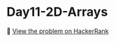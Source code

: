 # Day11-2D-Arrays

🔗 [View the problem on HackerRank](https://www.hackerrank.com/challenges/Day11-2D-Arrays/problem)
